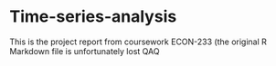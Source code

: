 # Time-series-analysis
This is the project report from coursework ECON-233
(the original R Markdown file is unfortunately lost QAQ
